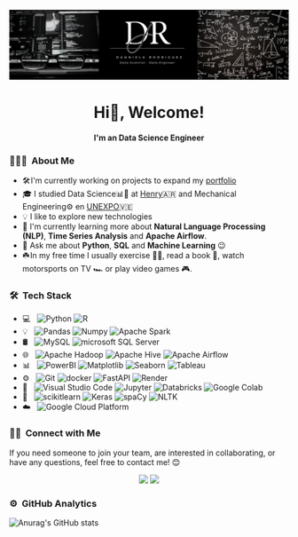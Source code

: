 ![image](https://github.com/DanniRodrJ/DanniRodrJ/blob/main/github.png)

<h1 align="center"> Hi👋, Welcome! </h1> 
<h4 align="center"> I'm an Data Science Engineer </h4> 

<h3> 👩🏻‍💻 &nbsp;About Me </h3>

- 🛠️ I'm currently working on projects to expand my [portfolio](https://www.datascienceportfol.io/dannirodrj)
- 🎓 I studied Data Science📊🤖 at [Henry](https://www.soyhenry.com/)🇦🇷 and Mechanical Engineering⚙️ en [UNEXPO](https://virtualunexpo.com/)🇻🇪 
- 💡 I like to explore new technologies 
- 🌱 I'm currently learning more about **Natural Language Processing (NLP)**, **Time Series Analysis** and **Apache Airflow**. 
- 💬 Ask me about **Python**, **SQL** and **Machine Learning** 😉
- ☘️ In my free time I usually exercise 🏋️‍♀️, read a book 📖, watch motorsports on TV 🏎️ or play video games 🎮. 

### 🛠 &nbsp;Tech Stack 

- 💻 &nbsp;
  ![Python](https://img.shields.io/badge/-Python-05122A?style=flat&logo=python)
  ![R](https://img.shields.io/badge/-R-05122A?style=flat&logo=r)
- 💡 &nbsp;
  ![Pandas](https://img.shields.io/badge/-Pandas-05122A?style=flat&logo=pandas)
  ![Numpy](https://img.shields.io/badge/-Numpy-05122A?style=flat&logo=numpy)
  ![Apache Spark](https://img.shields.io/badge/-Apache%20Spark-05122A?style=flat&logo=apachespark)
- 🛢 &nbsp;
  ![MySQL](https://img.shields.io/badge/-MySQL-05122A?style=flat&logo=mysql)
  ![microsoft SQL Server](https://img.shields.io/badge/-Microsoft%20SQL%20Server-05122A?style=flat&logo=microsoftsqlserver)
- 🌐 &nbsp;
  ![Apache Hadoop](https://img.shields.io/badge/-Apache%20Hadoop-05122A?style=flat&logo=apachehadoop)
  ![Apache Hive](https://img.shields.io/badge/-Apache%20Hive-05122A?style=flat&logo=hive)
  ![Apache Airflow](https://img.shields.io/badge/-Apache%20Airflow-05122A?style=flat&logo=apache%20airflow&logoColor=white)
- 📊 &nbsp;
  ![PowerBI](https://img.shields.io/badge/-Power%20BI-05122A?style=flat&logo=powerbi)
  ![Matplotlib](https://img.shields.io/badge/-Matplotlib-05122A?style=flat&logo=matplotlib&logoColor=white)
  ![Seaborn](https://img.shields.io/badge/-Seaborn-05122A?style=flat&logo=seaborn&logoColor=white)
  ![Tableau](https://img.shields.io/badge/-Tableau-05122A?style=flat&logo=tableau)
- ⚙️ &nbsp;
  ![Git](https://img.shields.io/badge/-Git-05122A?style=flat&logo=git)
  ![docker](https://img.shields.io/badge/-Docker-05122A?style=flat&logo=docker)
  ![FastAPI](https://img.shields.io/badge/-FastAPI-05122A?style=flat&logo=fastapi)
  ![Render](https://img.shields.io/badge/-Render-05122A?style=flat&logo=render)
- 🔧 &nbsp;
  ![Visual Studio Code](https://img.shields.io/badge/-Visual%20Studio%20Code-05122A?style=flat&logo=visual-studio-code&logoColor=007ACC)
  ![Jupyter](https://img.shields.io/badge/-Jupyter-05122A?style=flat&logo=jupyter)
  ![Databricks](https://img.shields.io/badge/-Databricks-05122A?style=flat&logo=databricks)
  ![Google Colab](https://img.shields.io/badge/-Google%20Colab-05122A?style=flat&logo=googlecolab)
- 🤖 &nbsp;
  ![scikitlearn](https://img.shields.io/badge/-Scikit%20learn-05122A?style=flat&logo=scikitlearn)
  ![Keras](https://img.shields.io/badge/-Keras-05122A?style=flat&logo=keras)
  ![spaCy](https://img.shields.io/badge/-spaCy-05122A?style=flat&logo=spacy)
  ![NLTK](https://img.shields.io/badge/-NLTK-05122A?style=flat&logo=nltk)
- ​☁️ &nbsp;
  ![Google Cloud Platform](https://img.shields.io/badge/-Google%20Cloud%20Platform-05122A?style=flat&logo=google%20cloud&logoColor=white)
  

### 🤝🏻 &nbsp;Connect with Me
If you need someone to join your team, are interested in collaborating, or have any questions, feel free to contact me! 😊

<p align="center">
  <a href="https://linkedin.com/in/danniela-rodriguez-jove-/"><img src="https://img.shields.io/badge/-Danniela%20Rodriguez%20Jove-0077B5?style=flat&logo=Linkedin&logoColor=white"/></a>
  <a href="mailto:dannielarodriguezjove@gmail.com"><img src="https://img.shields.io/badge/-dannielarodriguezjove@gmail.com-D14836?style=flat&logo=Gmail&logoColor=white"/></a>
</p>

### ⚙️ &nbsp;GitHub Analytics
![Anurag's GitHub stats](https://github-readme-stats.vercel.app/api?username=DanniRodrJ&show_icons=true&theme=dracula)

